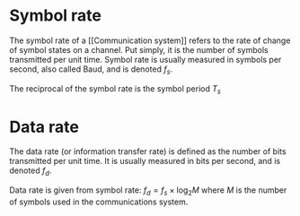 # Symbol rate
The symbol rate of a [[Communication system]] refers to the rate of change of symbol states on a channel. Put simply, it is the number of symbols transmitted per unit time.
Symbol rate is usually measured in symbols per second, also called Baud, and is denoted $f_s$. 

The reciprocal of the symbol rate is the symbol period $T_s$


# Data rate
The data rate (or information transfer rate) is defined as the number of bits transmitted per unit time.
It is usually measured in bits per second, and is denoted $f_d$.

Data rate is given from symbol rate: $f_d = f_s \times \log_2 M$ where $M$ is the number of symbols used in the communications system.